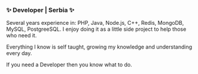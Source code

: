 ### ✨ Developer | Serbia ✨

Several years experience in: PHP, Java, Node.js, C++, Redis, MongoDB, MySQL, PostgreeSQL. I enjoy doing it as a little side project to help those who need it.

Everything I know is self taught, growing my knowledge and understanding every day.

If you need a Developer then you know what to do.
